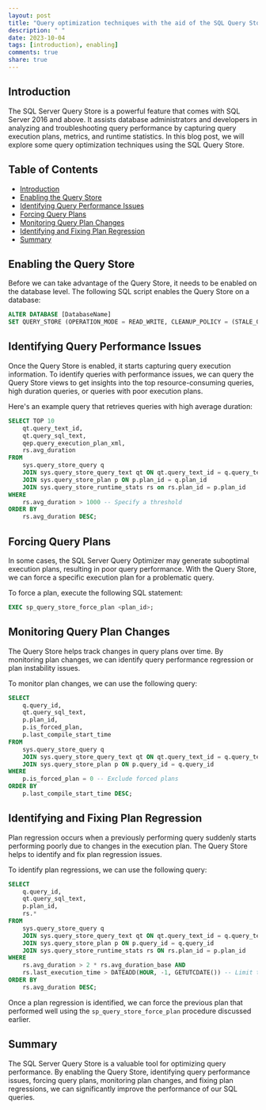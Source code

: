 ```yaml
---
layout: post
title: "Query optimization techniques with the aid of the SQL Query Store"
description: " "
date: 2023-10-04
tags: [introduction), enabling]
comments: true
share: true
---
```


## Introduction

The SQL Server Query Store is a powerful feature that comes with SQL Server 2016 and above. It assists database administrators and developers in analyzing and troubleshooting query performance by capturing query execution plans, metrics, and runtime statistics. In this blog post, we will explore some query optimization techniques using the SQL Query Store.

## Table of Contents
- [Introduction](#introduction)
- [Enabling the Query Store](#enabling-the-query-store)
- [Identifying Query Performance Issues](#identifying-query-performance-issues)
- [Forcing Query Plans](#forcing-query-plans)
- [Monitoring Query Plan Changes](#monitoring-query-plan-changes)
- [Identifying and Fixing Plan Regression](#identifying-and-fixing-plan-regression)
- [Summary](#summary)

## Enabling the Query Store

Before we can take advantage of the Query Store, it needs to be enabled on the database level. The following SQL script enables the Query Store on a database:

```sql
ALTER DATABASE [DatabaseName]
SET QUERY_STORE (OPERATION_MODE = READ_WRITE, CLEANUP_POLICY = (STALE_QUERY_THRESHOLD_DAYS = 30));
```

## Identifying Query Performance Issues

Once the Query Store is enabled, it starts capturing query execution information. To identify queries with performance issues, we can query the Query Store views to get insights into the top resource-consuming queries, high duration queries, or queries with poor execution plans.

Here's an example query that retrieves queries with high average duration:

```sql
SELECT TOP 10
    qt.query_text_id,
    qt.query_sql_text,
    qep.query_execution_plan_xml,
    rs.avg_duration
FROM
    sys.query_store_query q
    JOIN sys.query_store_query_text qt ON qt.query_text_id = q.query_text_id
    JOIN sys.query_store_plan p ON p.plan_id = q.plan_id
    JOIN sys.query_store_runtime_stats rs on rs.plan_id = p.plan_id
WHERE
    rs.avg_duration > 1000 -- Specify a threshold
ORDER BY
    rs.avg_duration DESC;
```

## Forcing Query Plans

In some cases, the SQL Server Query Optimizer may generate suboptimal execution plans, resulting in poor query performance. With the Query Store, we can force a specific execution plan for a problematic query.

To force a plan, execute the following SQL statement:

```sql
EXEC sp_query_store_force_plan <plan_id>;
```

## Monitoring Query Plan Changes

The Query Store helps track changes in query plans over time. By monitoring plan changes, we can identify query performance regression or plan instability issues.

To monitor plan changes, we can use the following query:

```sql
SELECT
    q.query_id,
    qt.query_sql_text,
    p.plan_id,
    p.is_forced_plan,
    p.last_compile_start_time
FROM
    sys.query_store_query q
    JOIN sys.query_store_query_text qt ON qt.query_text_id = q.query_text_id
    JOIN sys.query_store_plan p ON p.query_id = q.query_id
WHERE
    p.is_forced_plan = 0 -- Exclude forced plans
ORDER BY
    p.last_compile_start_time DESC;
```

## Identifying and Fixing Plan Regression

Plan regression occurs when a previously performing query suddenly starts performing poorly due to changes in the execution plan. The Query Store helps to identify and fix plan regression issues.

To identify plan regressions, we can use the following query:

```sql
SELECT
    q.query_id,
    qt.query_sql_text,
    p.plan_id,
    rs.*
FROM
    sys.query_store_query q
    JOIN sys.query_store_query_text qt ON qt.query_text_id = q.query_text_id
    JOIN sys.query_store_plan p ON p.query_id = q.query_id
    JOIN sys.query_store_runtime_stats rs ON rs.plan_id = p.plan_id
WHERE
    rs.avg_duration > 2 * rs.avg_duration_base AND
    rs.last_execution_time > DATEADD(HOUR, -1, GETUTCDATE()) -- Limit to recent data
ORDER BY
    rs.avg_duration DESC;
```

Once a plan regression is identified, we can force the previous plan that performed well using the `sp_query_store_force_plan` procedure discussed earlier.

## Summary

The SQL Server Query Store is a valuable tool for optimizing query performance. By enabling the Query Store, identifying query performance issues, forcing query plans, monitoring plan changes, and fixing plan regressions, we can significantly improve the performance of our SQL queries.